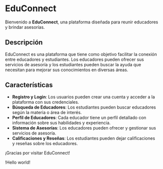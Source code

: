 # EduConnect

Bienvenido a **EduConnect**, una plataforma diseñada para reunir educadores y brindar asesorías.

## Descripción

EduConnect es una plataforma que tiene como objetivo facilitar la conexión entre educadores y estudiantes. Los educadores pueden ofrecer sus servicios de asesoría y los estudiantes pueden buscar la ayuda que necesitan para mejorar sus conocimientos en diversas áreas.

## Características

- **Registro y Login**: Los usuarios pueden crear una cuenta y acceder a la plataforma con sus credenciales.
- **Búsqueda de Educadores**: Los estudiantes pueden buscar educadores según la materia o área de interés.
- **Perfil de Educadores**: Cada educador tiene un perfil detallado con información sobre sus habilidades y experiencia.
- **Sistema de Asesorías**: Los educadores pueden ofrecer y gestionar sus servicios de asesoría.
- **Calificaciones y Reseñas**: Los estudiantes pueden dejar calificaciones y reseñas sobre los educadores.

¡Gracias por visitar EduConnect!

!Hello world!

